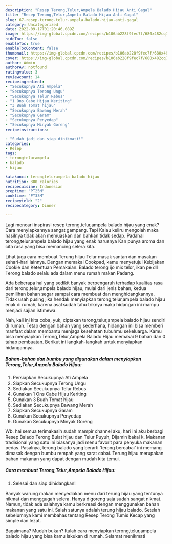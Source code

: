 ```yaml
---
description: "Resep Terong,Telur,Ampela Balado Hijau Anti Gagal"
title: "Resep Terong,Telur,Ampela Balado Hijau Anti Gagal"
slug: 67-resep-terong-telur-ampela-balado-hijau-anti-gagal
category: Uncategorized
date: 2022-09-17T01:20:46.089Z
image: https://img-global.cpcdn.com/recipes/b106ab228f9fec7f/680x482cq70/terongtelurampela-balado-hijau-foto-resep-utama.jpg
hideToc: false
enableToc: true
enableTocContent: false
thumbnail: https://img-global.cpcdn.com/recipes/b106ab228f9fec7f/680x482cq70/terongtelurampela-balado-hijau-foto-resep-utama.jpg
cover: https://img-global.cpcdn.com/recipes/b106ab228f9fec7f/680x482cq70/terongtelurampela-balado-hijau-foto-resep-utama.jpg
author: Admin
authorAv: notfound
ratingvalue: 3
reviewcount: 14
recipeingredient:
- "Secukupnya Ati Ampela"
- "Secukupnya Terong Ungu"
- "Secukupnya Telur Rebus"
- "1 Ons Cabe Hijau Keriting"
- "3 Buah Tomat hijau"
- "Secukupnya Bawang Merah"
- "Secukupnya Garam"
- "Secukupnya Penyedap"
- "Secukupnya Minyak Goreng"
recipeinstructions:

- "Sudah jadi dan siap dinikmati!"
categories:
- Resep
tags:
- terongtelurampela
- balado
- hijau

katakunci: terongtelurampela balado hijau 
nutrition: 300 calories
recipecuisine: Indonesian
preptime: "PT25M"
cooktime: "PT33M"
recipeyield: "2"
recipecategory: Dinner

---
```



Lagi mencari inspirasi resep terong,telur,ampela balado hijau yang enak? Cara menyiapkannya sangat gampang. Tapi Kalau keliru mengolah maka hasilnya tidak akan memuaskan dan bahkan tidak sedap. Padahal terong,telur,ampela balado hijau yang enak harusnya Kan punya aroma dan cita rasa yang bisa memancing selera kita.


Lihat juga cara membuat Terung hijau Telur masak santan dan masakan sehari-hari lainnya. Dengan memakai Cookpad, kamu menyetujui Kebijakan Cookie dan Ketentuan Pemakaian. Balado terong ijo mix telor, ikan pe dll Terong balado selalu ada dalam menu rumah makan Padang.

Ada beberapa hal yang sedikit banyak berpengaruh terhadap kualitas rasa dari terong,telur,ampela balado hijau, mulai dari jenis bahan, kedua pemilihan bahan segar sampai cara membuat dan menghidangkannya. Tidak usah pusing jika hendak menyiapkan terong,telur,ampela balado hijau enak di rumah, karena asal sudah tahu triknya maka hidangan ini mampu menjadi sajian istimewa.


Nah, kali ini kita coba, yuk, ciptakan terong,telur,ampela balado hijau sendiri di rumah. Tetap dengan bahan yang sederhana, hidangan ini bisa memberi manfaat dalam membantu menjaga kesehatan tubuhmu sekeluarga. Kamu bisa menyiapkan Terong,Telur,Ampela Balado Hijau memakai 9 bahan dan 0 tahap pembuatan. Berikut ini langkah-langkah untuk menyiapkan hidangannya.

<!--inarticleads1-->

##### Bahan-bahan dan bumbu yang digunakan dalam menyiapkan Terong,Telur,Ampela Balado Hijau:

1. Persiapkan Secukupnya Ati Ampela
1. Siapkan Secukupnya Terong Ungu
1. Sediakan Secukupnya Telur Rebus
1. Gunakan 1 Ons Cabe Hijau Keriting
1. Gunakan 3 Buah Tomat hijau
1. Sediakan Secukupnya Bawang Merah
1. Siapkan Secukupnya Garam
1. Gunakan Secukupnya Penyedap
1. Gunakan Secukupnya Minyak Goreng


Wb. hai semua terimakasih sudah mampir channel aku, hari ini aku berbagi Resep Balado Terong Bulat hijau dan Telur Puyuh, Dijamin bakal k. Makanan tradisional yang satu ini biasanya jadi menu favorit para penyuka makanan pedas. Pasalnya, terong balado yang berarti &#39;terong bercabai&#39; ini memang dimasak dengan bumbu rempah yang sarat cabai. Terung hijau merupakan bahan makanan yang dapat dengan mudah kita temui. 

<!--inarticleads2-->

##### Cara membuat Terong,Telur,Ampela Balado Hijau:


1. Selesai dan siap dihidangkan!

Banyak warung makan menyediakan menu dari terung hijau yang tentunya nikmat dan menggugah selera. Hanya digoreng saja sudah sangat nikmat. Namun, tidak ada salahnya kamu berkreasi dengan menggunakan bahan makanan yang satu ini. Salah satunya adalah terung hijau balado. Setelah sebelumnya kami membahas tentang Resep Terong Tumis Kecap yang simple dan lezat. 

Bagaimana? Mudah bukan? Itulah cara menyiapkan terong,telur,ampela balado hijau yang bisa kamu lakukan di rumah. Selamat menikmati
